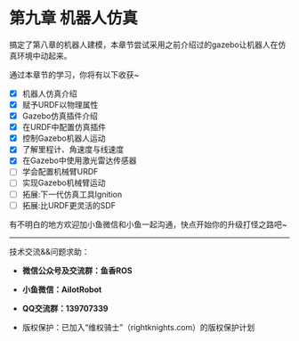 # 第九章 机器人仿真

搞定了第八章的机器人建模，本章节尝试采用之前介绍过的gazebo让机器人在仿真环境中动起来。

通过本章节的学习，你将有以下收获~

- [x] 机器人仿真介绍
- [x] 赋予URDF以物理属性
- [x] Gazebo仿真插件介绍
- [x] 在URDF中配置仿真插件
- [x] 控制Gazebo机器人运动
- [x] 了解里程计、角速度与线速度
- [x] 在Gazebo中使用激光雷达传感器
- [ ] 学会配置机械臂URDF
- [ ] 实现Gazebo机械臂运动
- [ ] 拓展:下一代仿真工具Ignition
- [ ] 拓展:比URDF更灵活的SDF

有不明白的地方欢迎加小鱼微信和小鱼一起沟通，快点开始你的升级打怪之路吧~



--------------

技术交流&&问题求助：

- **微信公众号及交流群：鱼香ROS**
- **小鱼微信：AiIotRobot**
- **QQ交流群：139707339**

- 版权保护：已加入“维权骑士”（rightknights.com）的版权保护计划

